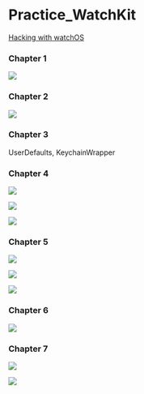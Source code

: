 # Practice_WatchKit

[Hacking with watchOS](https://www.hackingwithswift.com/store/hacking-with-watchos)

### Chapter 1

![](images/1.png)

### Chapter 2

![](images/2.png)

### Chapter 3

UserDefaults, KeychainWrapper

### Chapter 4

![](images/3.png)

![](images/4.png)

![](images/5.png)

### Chapter 5

![](images/6.png)

![](images/7.png)

![](images/8.png)

### Chapter 6

![](images/9.png)

### Chapter 7

![](images/10.png)

![](images/11.png)

